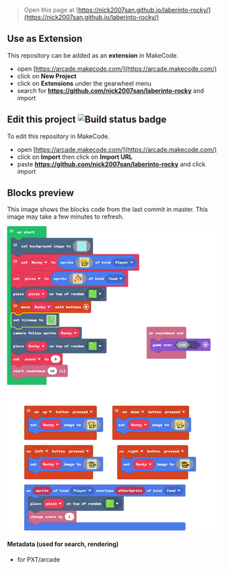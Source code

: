  


> Open this page at [https://nick2007san.github.io/laberinto-rocky/](https://nick2007san.github.io/laberinto-rocky/)

## Use as Extension

This repository can be added as an **extension** in MakeCode.

* open [https://arcade.makecode.com/](https://arcade.makecode.com/)
* click on **New Project**
* click on **Extensions** under the gearwheel menu
* search for **https://github.com/nick2007san/laberinto-rocky** and import

## Edit this project ![Build status badge](https://github.com/nick2007san/laberinto-rocky/workflows/MakeCode/badge.svg)

To edit this repository in MakeCode.

* open [https://arcade.makecode.com/](https://arcade.makecode.com/)
* click on **Import** then click on **Import URL**
* paste **https://github.com/nick2007san/laberinto-rocky** and click import

## Blocks preview

This image shows the blocks code from the last commit in master.
This image may take a few minutes to refresh.

![A rendered view of the blocks](https://github.com/nick2007san/laberinto-rocky/raw/master/.github/makecode/blocks.png)

#### Metadata (used for search, rendering)

* for PXT/arcade
<script src="https://makecode.com/gh-pages-embed.js"></script><script>makeCodeRender("{{ site.makecode.home_url }}", "{{ site.github.owner_name }}/{{ site.github.repository_name }}");</script>
